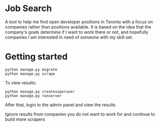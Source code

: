 # Job Search
A tool to help me find open developer positions in Toronto with a focus on companies rather than positions available.
It is based on the idea that the company's goals determine if I want to work there or not, and hopefully companies I am interested in need of someone with my skill set.

# Getting started
```
python manage.py migrate
python manage.py scrape
```

To view results:
```
python manage.py createsuperuser
python manage.py runserver
```
After that, login to the admin panel and view the results

Ignore results from companies you do not want to work for and continue to build more scrapers
